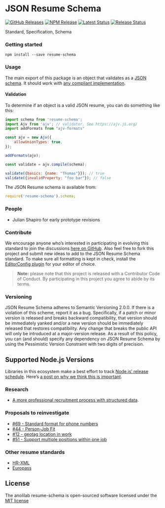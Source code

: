 # JSON Resume Schema

[![GitHub Releases](https://badgen.net/github/tag/anolilab/resume-schema)](https://github.com/anolilab/resume-schema/releases)
[![NPM Release](https://badgen.net/npm/v/resume-schema)](https://www.npmjs.com/package/resume-schema)
[![Latest Status](https://github.com/anolilab/resume-schema/workflows/Latest/badge.svg)](https://github.com/anolilab/resume-schema/actions)
[![Release Status](https://github.com/anolilab/resume-schema/workflows/Release/badge.svg)](https://github.com/anolilab/resume-schema/actions)

Standard, Specification, Schema

### Getting started

```
npm install --save resume-schema
```
### Usage

<!-- textlint-disable @textlint-rule/google/word-list -->

The main export of this package is an object that validates as a [JSON schema](https://json-schema.org/understanding-json-schema/). It should work with [any compliant implementation](https://json-schema.org/implementations.html#validator-javascript).

<!-- textlint-enable @textlint-rule/google/word-list -->

#### Validation
To determine if an object is a valid JSON resume, you can do something like this:

```js
import schema from 'resume-schema';
import Ajv from 'ajv'; // validator. See https://ajv.js.org/
import addFormats from "ajv-formats"

const ajv = new Ajv({
    allowUnionTypes: true,
});

addFormats(ajv);

const validate = ajv.compile(schema);

validate({basics: {name: "Thomas"}}); // true
validate({invalidProperty: "foo bar"}); // false
```

The JSON Resume schema is available from:

```js
require('resume-schema').schema;
```

### People

<!-- textlint-disable write-good -->

* Julian Shapiro for early prototype revisions

<!-- textlint-enable write-good -->

### Contribute

We encourage anyone who’s interested in participating in evolving this standard to join the discussions [here on GitHub](https://github.com/jsonresume/resume-schema/issues). Also feel free to fork this project and submit new ideas to add to the JSON Resume Schema standard. To make sure all formatting is kept in check, install the [EditorConfig plugin](https://editorconfig.org/) for your editor of choice.

> **Note:** please note that this project is released with a Contributor Code of Conduct. By participating in this project you agree to abide by its terms.

### Versioning

<!-- textlint-disable @textlint-rule/google/word-list,@textlint-rule/google/slashes,write-good -->

JSON Resume Schema adheres to Semantic Versioning 2.0.0. If there is a violation of
this scheme, report it as a bug. Specifically, if a patch or minor version is
released and breaks backward compatibility, that version should be immediately
yanked and/or a new version should be immediately released that restores
compatibility. Any change that breaks the public API will only be introduced at
a major-version release. As a result of this policy, you can (and should)
specify any dependency on JSON Resume Schema by using the Pessimistic Version
Constraint with two digits of precision.

<!-- textlint-enable @textlint-rule/google/word-list,@textlint-rule/google/slashes,write-good -->

## Supported Node.js Versions

Libraries in this ecosystem make a best effort to track
[Node.js’ release schedule](https://nodejs.org/en/about/releases/). Here’s [a
post on why we think this is important](https://medium.com/the-node-js-collection/maintainers-should-consider-following-node-js-release-schedule-ab08ed4de71a).

### Research

<!-- textlint-disable no-dead-link -->

- [A more professional recruitment process with structured data](/research/A%20more%20professional%20recruitment%20process%20with%20structured%20CV%20data.pdf).

<!-- textlint-enable no-dead-link -->

### Proposals to reinvestigate

* [#69 - Standard format for phone numbers](https://github.com/jsonresume/resume-schema/issues/69)
* [#44 - Person-Job Fit ](https://github.com/jsonresume/resume-schema/issues/44)
* [#12 - geotag location in work ](https://github.com/jsonresume/resume-schema/issues/12)
* [#51 - Support multiple positions within one job](https://github.com/jsonresume/resume-schema/issues/51)

### Other resume standards
* [HR-XML](https://schemas.liquid-technologies.com/HR-XML/2007-04-15/)
* [Europass](https://europa.eu/europass/en/about-europass)

## License

The anolilab resume-schema is open-sourced software licensed under the [MIT license](LICENSE.md)

